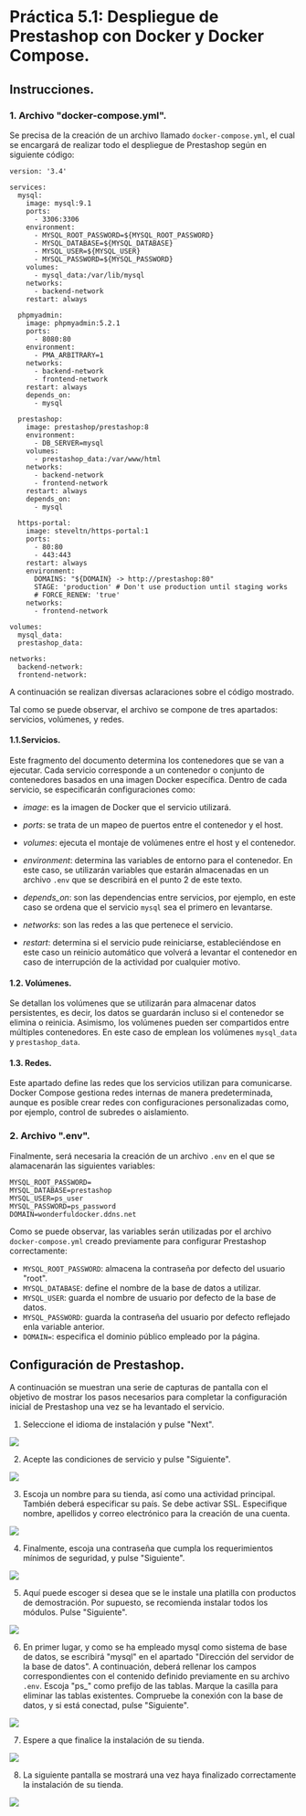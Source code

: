 # Práctica 5.1: Despliegue de Prestashop con Docker y Docker Compose.

## Instrucciones.

### 1. Archivo "docker-compose.yml".

Se precisa de la creación de un archivo llamado ```docker-compose.yml```, el cual se encargará de realizar todo el despliegue de Prestashop según en siguiente código:
```
version: '3.4'

services:
  mysql:
    image: mysql:9.1
    ports: 
      - 3306:3306
    environment: 
      - MYSQL_ROOT_PASSWORD=${MYSQL_ROOT_PASSWORD}
      - MYSQL_DATABASE=${MYSQL_DATABASE}
      - MYSQL_USER=${MYSQL_USER}
      - MYSQL_PASSWORD=${MYSQL_PASSWORD}
    volumes: 
      - mysql_data:/var/lib/mysql
    networks: 
      - backend-network
    restart: always
  
  phpmyadmin:
    image: phpmyadmin:5.2.1
    ports:
      - 8080:80
    environment: 
      - PMA_ARBITRARY=1
    networks: 
      - backend-network
      - frontend-network
    restart: always
    depends_on: 
      - mysql

  prestashop:
    image: prestashop/prestashop:8
    environment: 
      - DB_SERVER=mysql
    volumes:
      - prestashop_data:/var/www/html
    networks: 
      - backend-network
      - frontend-network
    restart: always
    depends_on: 
      - mysql

  https-portal:
    image: steveltn/https-portal:1
    ports:
      - 80:80
      - 443:443
    restart: always
    environment:
      DOMAINS: "${DOMAIN} -> http://prestashop:80"
      STAGE: 'production' # Don't use production until staging works
      # FORCE_RENEW: 'true'
    networks:
      - frontend-network

volumes:
  mysql_data:
  prestashop_data:

networks: 
  backend-network:
  frontend-network:
```

A continuación se realizan diversas aclaraciones sobre el código mostrado.

Tal como se puede observar, el archivo se compone de tres apartados: servicios, volúmenes, y redes.

#### 1.1.Servicios.

Este fragmento del documento determina los contenedores que se van a ejecutar. Cada servicio corresponde a un contenedor o conjunto de contenedores basados en una imagen Docker específica. Dentro de cada servicio, se especificarán configuraciones como:

- *image*: es la imagen de Docker que el servicio utilizará.

- *ports*: se trata de un mapeo de puertos entre el contenedor y el host.

- *volumes*: ejecuta el montaje de volúmenes entre el host y el contenedor.

- *environment*: determina las variables de entorno para el contenedor. En este caso, se utilizarán variables que estarán almacenadas en un archivo ```.env``` que se describirá en el punto 2 de este texto.

- *depends_on*: son las dependencias entre servicios, por ejemplo, en este caso se ordena que el servicio ```mysql``` sea el primero en levantarse.

- *networks*: son las redes a las que pertenece el servicio.

- *restart*: determina si el servicio pude reiniciarse, estableciéndose en este caso un reinicio automático que volverá a levantar el contenedor en caso de interrupción de la actividad por cualquier motivo.

#### 1.2. Volúmenes.

Se detallan los volúmenes que se utilizarán para almacenar datos persistentes, es decir, los datos se guardarán incluso si el contenedor se elimina o reinicia. Asimismo, los volúmenes pueden ser compartidos entre múltiples contenedores. En este caso de emplean los volúmenes ```mysql_data``` y ```prestashop_data```.

#### 1.3. Redes.

Este apartado define las redes que los servicios utilizan para comunicarse. Docker Compose gestiona redes internas de manera predeterminada, aunque es posible crear redes con configuraciones personalizadas como, por ejemplo, control de subredes o aislamiento.

### 2. Archivo ".env".

Finalmente, será necesaria la creación de un archivo ```.env``` en el que se alamacenarán las siguientes variables:
```
MYSQL_ROOT_PASSWORD=
MYSQL_DATABASE=prestashop
MYSQL_USER=ps_user
MYSQL_PASSWORD=ps_password
DOMAIN=wonderfuldocker.ddns.net
```

Como se puede observar, las variables serán utilizadas por el archivo ```docker-compose.yml``` creado previamente para configurar Prestashop correctamente:

- ```MYSQL_ROOT_PASSWORD```: almacena la contraseña por defecto del usuario "root".
- ```MYSQL_DATABASE```: define el nombre de la base de datos a utilizar.
- ```MYSQL_USER```: guarda el nombre de usuario por defecto de la base de datos.
- ```MYSQL_PASSWORD```: guarda la contraseña del usuario por defecto reflejado enla variable anterior.
- ```DOMAIN=```: especifica el dominio público empleado por la página.


## Configuración de Prestashop.

A continuación se muestran una serie de capturas de pantalla con el objetivo de mostrar los pasos necesarios para completar la configuración inicial de Prestashop una vez se ha levantado el servicio.

1. Seleccione el idioma de instalación y pulse "Next".

![](./screenshots/Screenshot_1.jpg)

2. Acepte las condiciones de servicio y pulse "Siguiente".

![](./screenshots/Screenshot_2.jpg)

3. Escoja un nombre para su tienda, así como una actividad principal. También deberá especificar su país. Se debe activar SSL. Especifique nombre, apellidos y correo electrónico para la creación de una cuenta.

![](./screenshots/Screenshot_3.jpg)

4. Finalmente, escoja una contraseña que cumpla los requerimientos mínimos de seguridad, y pulse "Siguiente".

![](./screenshots/Screenshot_4.jpg)

5. Aquí puede escoger si desea que se le instale una platilla con productos de demostración. Por supuesto, se recomienda instalar todos los módulos. Pulse "Siguiente".

![](./screenshots/Screenshot_5.jpg)

6. En primer lugar, y como se ha empleado mysql como sistema de base de datos, se escribirá "mysql" en el apartado "Dirección del servidor de la base de datos". A continuación, deberá rellenar los campos correspondientes con el contenido definido previamente en su archivo ```.env```. Escoja "ps_" como prefijo de las tablas. Marque la casilla para eliminar las tablas existentes. Compruebe la conexión con la base de datos, y si está conectad, pulse "Siguiente".

![](./screenshots/Screenshot_6.jpg)

7. Espere a que finalice la instalación de su tienda.

![](./screenshots/Screenshot_7.jpg)

8. La siguiente pantalla se mostrará una vez haya finalizado correctamente la instalación de su tienda.

![](./screenshots/Screenshot_8.jpg)
